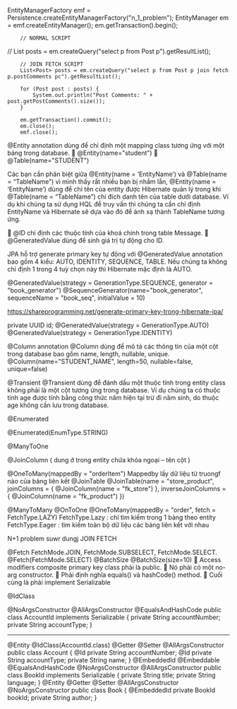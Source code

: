 EntityManagerFactory emf =
                Persistence.createEntityManagerFactory("n_1_problem");
        EntityManager em = emf.createEntityManager();
        em.getTransaction().begin();

        // NORMAL SCRIPT
//        List<Post> posts = em.createQuery("select p from Post p").getResultList();

        // JOIN FETCH SCRIPT
        List<Post> posts = em.createQuery("select p from Post p join fetch p.postComments pc").getResultList();

        for (Post post : posts) {
            System.out.println("Post Comments: " + post.getPostComments().size());
        }

        em.getTransaction().commit();
        em.close();
        emf.close();



@Entity annotation dùng để chỉ định một mapping class tương ứng với một bảng trong database.
	@Entity(name="student")
	@Table(name="STUDENT")

Các bạn cần phân biệt giữa @Entity(name = ‘EntityName’) và @Table(name = “TableName”) vì mình thấy rất nhiều bạn bị nhầm lẫn, @Entity(name = ‘EntityName’) dùng để chỉ tên của entity được Hibernate quản lý trong khi @Table(name = “TableName”) chỉ đích danh tên của table dưới database. Ví dụ khi chúng ta sử dụng HQL để truy vấn thì chúng ta cần chỉ định EntityName và Hibernate sẽ dựa vào đó để ánh xạ thành TableName tương ứng.

	@ID chỉ định các thuộc tính của khoá chính trong table Message. 
	@GeneratedValue dùng để sinh giá trị tự động cho ID.

JPA hỗ trợ generate primary key tự động với @GeneratedValue annotation bao gồm 4 kiểu: AUTO, IDENTITY, SEQUENCE, TABLE. Nếu chúng ta không chỉ định 1 trong 4 tuỳ chọn này thì Hibernate mặc định là AUTO.

@GeneratedValue(strategy = GenerationType.SEQUENCE, generator = "book_generator")
@SequenceGenerator(name="book_generator", sequenceName = "book_seq", initialValue = 10)


https://shareprogramming.net/generate-primary-key-trong-hibernate-jpa/


private UUID id;
@GeneratedValue(strategy = GenerationType.AUTO)
@GeneratedValue(strategy = GenerationType.IDENTITY)

@Column annotation
@Column dùng để mô tả các thông tin của một cột trong database bao gồm name, length, nullable, unique.
@Column(name="STUDENT_NAME", length=50, nullable=false, unique=false)

@Transient
@Transient dùng để đánh dấu một thuộc tính trong entity class không phải là một cột tương ứng trong database. Ví dụ chúng ta có thuộc tính age được tính bằng công thức năm hiện tại trừ đi năm sinh, do thuộc age không cần lưu trong database.

@Enumerated

@Enumerated(EnumType.STRING)

@ManyToOne 

@JoinColumn ( dung ở trong entity chứa khóa ngoại – tên cột )

@OneToMany(mappedBy = "orderItem")
Mappedby lấy dữ liệu từ truongf nào của bảng liên kết
@JoinTable 
@JoinTable(name = "store_product",
joinColumns = { @JoinColumn(name = "fk_store") },
inverseJoinColumns = { @JoinColumn(name = "fk_product") })

@ManyToMany
@OnToOne
@OneToMany(mappedBy = "order", fetch = FetchType.LAZY)
FetchType.Lazy : chỉ tìm kiếm trong 1 bảng theo entity
FetchType.Eager : tìm kiếm toàn bộ dữ liệu các bảng liên kết với nhau

N+1 problem suwr dungj  JOIN FETCH

@Fetch
FetchMode.JOIN, FetchMode.SUBSELECT, FetchMode.SELECT.
@Fetch(FetchMode.SELECT)
@BatchSize
@BatchSize(size=10)
	Access modifiers composite primary key class phải là public.
	Nó phải có một no-arg constructor.
	Phải định nghĩa equals() và hashCode() method.
	Cuối cùng là phải implement Serializable

@IdClass

@NoArgsConstructor
@AllArgsConstructor
@EqualsAndHashCode
public class AccountId implements Serializable {
private String accountNumber;
private String accountType;
}

-----------------------------------------
@Entity
@IdClass(AccountId.class)
@Getter
@Setter
@AllArgsConstructor
public class Account {
@Id
private String accountNumber;
@Id
private String accountType;
private String name;
}
@EmbeddedId
@Embeddable
@EqualsAndHashCode
@NoArgsConstructor
@AllArgsConstructor
public class BookId implements Serializable {
private String title;
private String language;
}
@Entity
@Getter
@Setter
@AllArgsConstructor
@NoArgsConstructor
public class Book {
@EmbeddedId
private BookId bookId;
private String author;
}






